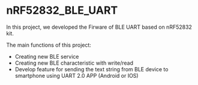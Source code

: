 # nRF52832_BLE_UART

In this project, we developed the Firware of BLE UART based on nRF52832 kit. 

The main functions of this project:
+ Creating new BLE service 
+ Creating new BLE characteristic with write/read 
+ Develop feature for sending the text string from BLE device to smartphone using UART 2.0 APP (Android or IOS)

